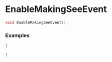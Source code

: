 # EnableMakingSeeEvent

```cpp - C++
void EnableMakingSeeEvent();
```

### Examples
```cpp - C++
{

}
```
